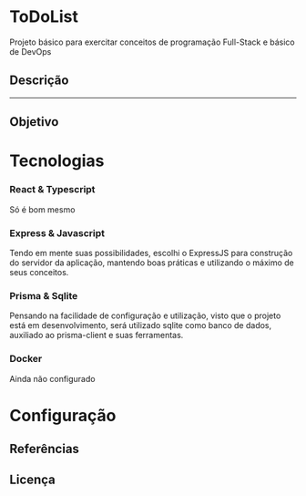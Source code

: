 # ToDoList

Projeto básico para exercitar conceitos de programação Full-Stack e básico de DevOps

## Descrição


---

## Objetivo

# Tecnologias

### React & Typescript

Só é bom mesmo

### Express & Javascript

Tendo em mente suas possibilidades, escolhi o ExpressJS para construção do servidor da aplicação, mantendo boas práticas e utilizando o máximo de seus conceitos. 

### Prisma & Sqlite

Pensando na facilidade de configuração e utilização, visto que o projeto está em desenvolvimento, será utilizado sqlite como banco de dados, auxiliado ao prisma-client e suas ferramentas.

### Docker

Ainda não configurado

# Configuração

## Referências

## Licença